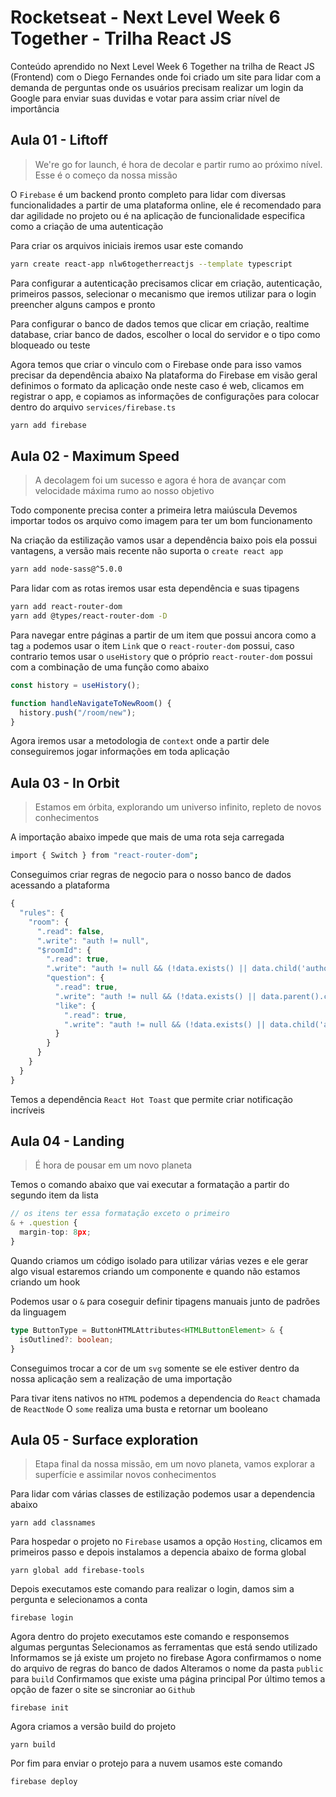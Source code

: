 # Rocketseat - Next Level Week 6 Together - Trilha React JS
Conteúdo aprendido no Next Level Week 6 Together na trilha de React JS (Frontend) com o Diego Fernandes onde foi criado um site para lidar com a demanda de perguntas onde os usuários precisam realizar um login da Google para enviar suas duvidas e votar para assim criar nível de importância

## Aula 01 - Liftoff
>We're go for launch, é hora de decolar e partir rumo ao próximo nível. Esse é o começo da nossa missão

O `Firebase` é um backend pronto completo para lidar com diversas funcionalidades a partir de uma plataforma online, ele é recomendado para dar agilidade no projeto ou é na aplicação de funcionalidade especifica como a criação de uma autenticação

Para criar os arquivos iniciais iremos usar este comando
```bash
yarn create react-app nlw6togetherreactjs --template typescript
```

Para configurar a autenticação precisamos clicar em criação, autenticação, primeiros passos, selecionar o mecanismo que iremos utilizar para o login preencher alguns campos e pronto

Para configurar o banco de dados temos que clicar em criação, realtime database, criar banco de dados, escolher o local do servidor e o tipo como bloqueado ou teste

Agora temos que criar o vinculo com o Firebase onde para isso vamos precisar da dependência abaixo
Na plataforma do Firebase em visão geral definimos o formato da aplicação onde neste caso é web, clicamos em registrar o app, e copiamos as informações de configurações para colocar dentro do arquivo `services/firebase.ts`
```bash
yarn add firebase
```

## Aula 02 - Maximum Speed
>A decolagem foi um sucesso e agora é hora de avançar com velocidade máxima rumo ao nosso objetivo

Todo componente precisa conter a primeira letra maiúscula
Devemos importar todos os arquivo como imagem para ter um bom funcionamento

Na criação da estilização vamos usar a dependência baixo pois ela possui vantagens, a versão mais recente não suporta o `create react app`
```bash
yarn add node-sass@^5.0.0
```

Para lidar com as rotas iremos usar esta dependência e suas tipagens
```bash
yarn add react-router-dom
yarn add @types/react-router-dom -D
```

Para navegar entre páginas a partir de um item que possui ancora como a tag `a` podemos usar o item `Link` que o `react-router-dom` possui, caso contrario temos usar o `useHistory` que o próprio `react-router-dom` possui com a combinação de uma função como abaixo
```ts
const history = useHistory();

function handleNavigateToNewRoom() {
  history.push("/room/new");
}
```

Agora iremos usar a metodologia de `context` onde a partir dele conseguiremos jogar informações em toda aplicação

## Aula 03 - In Orbit
>Estamos em órbita, explorando um universo infinito, repleto de novos conhecimentos

A importação abaixo impede que mais de uma rota seja carregada
```bash
import { Switch } from "react-router-dom";
```

Conseguimos criar regras de negocio para o nosso banco de dados acessando a plataforma
```ts
{
  "rules": {
    "room": {
      ".read": false,
      ".write": "auth != null",
      "$roomId": {
        ".read": true,
        ".write": "auth != null && (!data.exists() || data.child('authorId').val() == auth.id)",
        "question": {
          ".read": true,
          ".write": "auth != null && (!data.exists() || data.parent().child('authorId').val() == auth.id)",
          "like": {
            ".read": true,
            ".write": "auth != null && (!data.exists() || data.child('authorId').val() == auth.id)",
          }
        }
      }
    }
  }
}
```

Temos a dependência `React Hot Toast` que permite criar notificação incríveis

## Aula 04 - Landing
>É hora de pousar em um novo planeta

Temos o comando abaixo que vai executar a formatação a partir do segundo item da lista
```ts
// os itens ter essa formatação exceto o primeiro
& + .question {
  margin-top: 8px;
}
```

Quando criamos um código isolado para utilizar várias vezes e ele gerar algo visual estaremos criando um componente e quando não estamos criando um hook

Podemos usar o `&` para coseguir definir tipagens manuais junto de padrões da linguagem
```ts
type ButtonType = ButtonHTMLAttributes<HTMLButtonElement> & {
  isOutlined?: boolean;
}
```

Conseguimos trocar a cor de um `svg` somente se ele estiver dentro da nossa aplicação sem a realização de uma importação

Para tivar itens nativos no `HTML` podemos a dependencia do `React` chamada de `ReactNode`
O `some` realiza uma busta e retornar um booleano

## Aula 05 - Surface exploration
>Etapa final da nossa missão, em um novo planeta, vamos explorar a superfície e assimilar novos conhecimentos

Para lidar com várias classes de estilização podemos usar a dependencia abaixo
```bs
yarn add classnames
```

Para hospedar o projeto no `Firebase` usamos a opção `Hosting`, clicamos em primeiros passo e depois instalamos a depencia abaixo de forma global
```bs
yarn global add firebase-tools
```

Depois executamos este comando para realizar o login, damos sim a pergunta e selecionamos a conta
```bs
firebase login
```

Agora dentro do projeto executamos este comando e responsemos algumas perguntas
  Selecionamos as ferramentas que está sendo utilizado
  Informamos se já existe um projeto no firebase
  Agora confirmamos o nome do arquivo de regras do banco de dados
  Alteramos o nome da pasta `public` para `build`
  Confirmamos que existe uma página principal
  Por último temos a opção de fazer o site se sincroniar ao `Github`

```bs
firebase init
```

Agora criamos a versão build do projeto
```bs
yarn build
```

Por fim para enviar o protejo para a nuvem usamos este comando
```bs
firebase deploy
```
